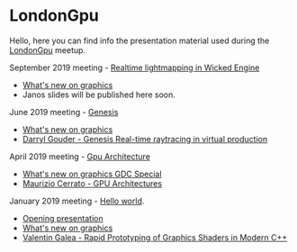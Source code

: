 # LondonGpu
Hello, here you can find info the presentation material used during the [LondonGpu](https://www.meetup.com/LondonGPU/) meetup.

September 2019 meeting - [Realtime lightmapping in Wicked Engine](https://www.meetup.com/LondonGPU/events/264221865/)
  - [What's new on graphics](https://veganpower.github.io/LondonGpu/slides/what_s_new_19_9.html)
  - Janos slides will be published here soon.

June 2019 meeting - [Genesis](https://www.meetup.com/LondonGPU/events/261318251/)
  - [What's new on graphics](https://veganpower.github.io/LondonGpu/slides/what_s_new_19_6.html)
  - [Darryl Gouder - Genesis Real-time raytracing in virtual production](https://veganpower.github.io/LondonGpu/slides/Genesis_main_talk_LGPU.pdf)

April 2019 meeting - [Gpu Architecture](https://www.meetup.com/LondonGPU/events/260158585/)
  - [What's new on graphics GDC Special](https://veganpower.github.io/LondonGpu/slides/what_s_new_19_4.html)
  - [Maurizio Cerrato - GPU Architectures](https://drive.google.com/file/d/12ahbqGXNfY3V-1Gj5cvne2AH4BFWZHGD/view)

January 2019 meeting - [Hello world](https://www.meetup.com/LondonGPU/events/257718249/).
  - [Opening presentation](https://veganpower.github.io/LondonGpu/slides/intro.html)
  - [What's new on graphics](https://veganpower.github.io/LondonGpu/slides/what_s_new_19_1.html)
  - [Valentin Galea - Rapid Prototyping of Graphics Shaders in Modern C++](http://valentingalea.github.io/research/shaderbox/)

